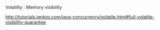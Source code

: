 Volatilty : Memory visibility

http://tutorials.jenkov.com/java-concurrency/volatile.html#full-volatile-visibility-guarantee
